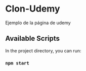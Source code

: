 # Clon-Udemy
Ejemplo de la página de udemy 

## Available Scripts

In the project directory, you can run:

### `npm start`
